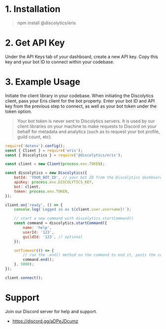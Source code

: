# 1. Installation

> npm install @discolytics/eris

# 2. Get API Key

Under the API Keys tab of your dashboard, create a new API key. Copy this key and your bot ID to connect within your codebase.

# 3. Example Usage

Initiate the client library in your codebase. When initiating the Discolytics client, pass your Eris client for the bot property. Enter your bot ID and API key from the previous step to connect, as well as your bot token under the token option.

> Your bot token is never sent to Discolytics servers. It is used by our client libraries on your machine to make requests to Discord on your behalf for metadata and analytics (such as to request your bot profile, guild count, etc).

```js
require('dotenv').config();
const { Client } = require('eris');
const { Discolytics } = require('@discolytics/eris');

const client = new Client(process.env.TOKEN);

const discolytics = new Discolytics({
	botId: 'YOUR_BOT_ID', // your bot ID from the Discolytics dashboard, not your bot user
	apiKey: process.env.DISCOLYTICS_KEY,
	bot: client,
	token: process.env.TOKEN,
});

client.on('ready', () => {
	console.log(`Logged in as ${client.user.username}!`);

	// start a new command with discolytics.startCommand()
	const command = discolytics.startCommand({
		name: 'help',
		userId: '123',
		guildId: '123', // optional
	});

	setTimeout(() => {
		// run the .end() method on the command to end it, posts the command with the calculated duration
		command.end();
	}, 5000);
});

client.connect();
```

# Support

Join our Discord server for help and support.

- https://discord.gg/aDPeJDcumz
